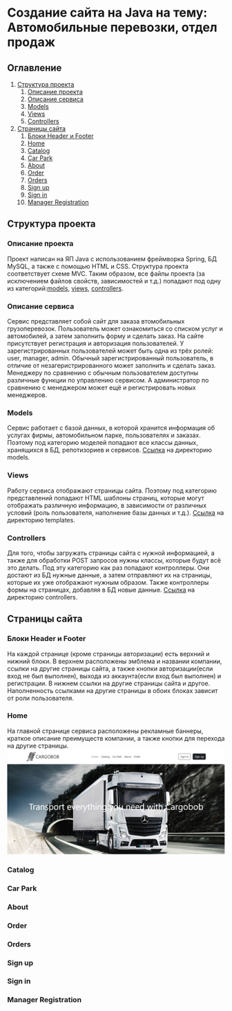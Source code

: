 # Создание сайта на Java на тему: Автомобильные перевозки, отдел продаж

## Оглавление

1. [Структура проекта](#Структура-проекта)
   1. [Описание проекта](#Описание-проекта)
   2. [Описание сервиса](#Описание-сервиса)
   3. [Models](#Models)
   4. [Views](#Views)
   5. [Controllers](#Controllers)
2. [Страницы сайта](#Страницы-сайта)
   1. [Блоки Header и Footer](#Блоки-Header-и-Footer)
   2. [Home](#Home)
   3. [Catalog](#Catalog)
   4. [Car Park](#Car-Park)
   5. [About](#About)
   6. [Order](#Order)
   7. [Orders](#Orders)
   8. [Sign up](#Sign-up)
   9. [Sign in](#Sign-in)
   10. [Manager Registration](#Manager_registration)


## Структура проекта
 
### Описание проекта
Проект написан на ЯП Java с использованием фреймворка 
Spring, БД MySQL, а также с помощью HTML и CSS. 
Структура проекта соответствует схеме MVC. Таким 
образом, все файлы проекта (за исключением файлов 
свойств, зависимостей и т.д.) попадают под одну 
из категорий:[models](#Models), [views](#Views), 
[controllers](#Controllers). 
### Описание сервиса
Сервис представляет собой сайт для заказа 
втомобильных грузоперевозок. Пользователь может 
ознакомиться со списком услуг и автомобилей, а затем 
заполнить форму и сделать заказ. На сайте присутствует
регистрация и авторизация пользователей. У 
зарегистрированных пользователей может быть одна из 
трёх ролей: user, manager, admin. Обычный 
зарегистрированный пользователь, в отличие от
незагеристрированного может заполнить
и сделать заказ. Менеджеру по сравнению с обычным 
пользователем доступны различные функции по управлению
сервисом. А администратор по сравнению с менеджером
может ещё и регистрировать новых менеджеров. 
### Models
Сервис работает с базой данных, в которой хранится 
информация об услугах фирмы, автомобильном парке, 
пользователях и заказах. Поэтому под категорию моделей
попадают все классы данных, 
хранящихся в БД, репотизориев и сервисов. 
[Ссылка](https://github.com/Arondondon/spring_project/tree/master/src/main/java/com/work/spring_project/models) 
на директорию models. 
### Views
Работу сервиса отображают страницы сайта. Поэтому под 
категорию представлений попадают HTML шаблоны страниц,
которые могут отображать различную информацию, в 
зависимости от различных условий (роль пользователя, 
наполнение базы данных и т.д.).
[Ссылка](https://github.com/Arondondon/spring_project/tree/master/src/main/resources/templates)
на директорию templates.
### Controllers
Для того, чтобы загружать страницы сайта с нужной 
информацией, а также для обработки POST запросов 
нужны классы, которые будут всё это делать. Под эту 
категорию как раз попадают контроллеры. Они достают из
БД нужные данные, а затем отправляют их на страницы, 
которые их уже отображают нужным образом. Также 
контроллеры формы на страницах, добавляя в БД новые
данные.
[Ссылка](https://github.com/Arondondon/spring_project/tree/master/src/main/java/com/work/spring_project/controllers)
на директорию controllers.
## Страницы сайта

### Блоки Header и Footer
На каждой странице (кроме страницы авторизации) есть 
верхний и нижний блоки. В верхнем расположены эмблема
и названии компании, ссылки на другие страницы сайта,
а также кнопки авторизации(если вход не был выполнен),
выхода из аккаунта(если вход был выполнен) и 
регистрации. В нижнем ссылки на другие страницы сайта
и другое. Наполненность ссылками на другие страницы 
в обоих блоках зависит от роли пользователя.
### Home
На главной странице сервиса расположены рекламные 
баннеры, краткое описание преимуществ компании, а 
также кнопки для перехода на другие страницы.
![Alt-text](https://github.com/Arondondon/spring_project/blob/master/src/main/resources/static/images/readme/home1.png)
### Catalog

### Car Park

### About

### Order

### Orders

### Sign up

### Sign in

### Manager Registration


